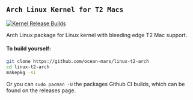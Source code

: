 ## `Arch Linux Kernel for T2 Macs`
[![Kernel Release Builds](https://github.com/ocean-mars/linux-t2-arch/actions/workflows/KernelReleaseBuilds.yml/badge.svg?branch=main)](https://github.com/ocean-mars/linux-t2-arch/actions/workflows/KernelReleaseBuilds.yml) 

Arch Linux package for Linux kernel with bleeding edge T2 Mac support.

#### To build yourself:

```sh
git clone https://github.com/ocean-mars/linux-t2-arch
cd linux-t2-arch
makepkg -si
```

Or you can `sudo pacman -U` the packages Github CI builds, which can be found on the releases page.

